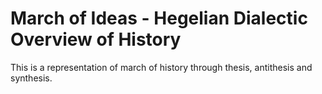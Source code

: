 # March of Ideas - Hegelian Dialectic Overview of History
This is a representation of march of history through thesis, antithesis and synthesis.

